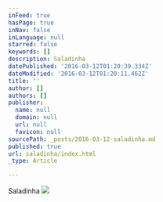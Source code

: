 ```yaml
---
inFeed: true
hasPage: true
inNav: false
inLanguage: null
starred: false
keywords: []
description: Saladinha
datePublished: '2016-03-12T01:20:39.334Z'
dateModified: '2016-03-12T01:20:11.462Z'
title: ''
author: []
authors: []
publisher:
  name: null
  domain: null
  url: null
  favicon: null
sourcePath: _posts/2016-03-12-saladinha.md
published: true
url: saladinha/index.html
_type: Article

---
```

Saladinha
![](https://the-grid-user-content.s3-us-west-2.amazonaws.com/f5c3be38-0629-48d3-ad00-33373cb3a7bb.jpg)